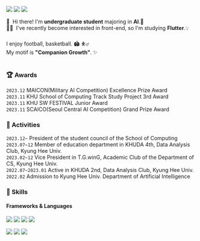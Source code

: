 <p>
  <a href="https://spotty-rainbow-7e5.notion.site/b79d0c9955774d5da5c410785c110e9f?pvs=4" target="_blank"><img src="https://img.shields.io/badge/Notion-000000?style=flat-sqqare&logo=Notion&logoColor=#000000"/></a>
  <a href="https://www.instagram.com/hyeokseung_e/" target="_blank"><img src="https://img.shields.io/badge/Instagram-E4405F?style=flat-square&logo=Instagram&logoColor=white"/></a>
  <a href="mailto:hyeokseung1208@khu.ac.kr" target="_blank"><img src="https://img.shields.io/badge/hyeokseung1208@khu.ac.kr-EA4335?style=flat-square&logo=Gmail&logoColor=white"/></a>
</p>

<p>
  👋&nbsp; Hi there! I'm <b>undergraduate student</b> majoring in <b>AI</b>.🚀<br/>
  🧑‍💻&nbsp; I've recently become interested in front-end, so I'm studying <b>Flutter</b>.💡<br/>
<br/>
  I enjoy football, basketball. 🏟️ ⛹️‍♂️<br/>
  My motif is <b>"Companion Growth"</b>. ✨ <br/><br/>
</p>

### 🏆 Awards
  `2023.12` MAICON(Military AI Competition) Excellence Prize Award<br>
  `2023.11` KHU School of Computing Track Study Project 3rd Award<br>
  `2023.11` KHU SW FESTIVAL Junior Award<br>
  `2023.11` SCAICO(Seoul Central AI Competition) Grand Prize Award<br>

### 💫 Activities

  `2023.12~` President of the student council of the School of Computing <br>
  `2023.07~12` Member of education department in KHUDA 4th, Data Analysis Club, Kyung Hee Univ.<br>
  `2023.02~12` Vice President in T.G.winG, Academic Club of the Department of CS, Kyung Hee Univ.<br>
  `2022.07~2023.01` Active in KHUDA 2nd, Data Analysis Club, Kyung Hee Univ.<br>
  `2022.02`  Admission to Kyung Hee Univ. Department of Artificial Intelligence


### 💪 Skills
#### Frameworks & Languages
<p>
  <img src="https://img.shields.io/badge/PyTorch-EE4C2C?style=flat-square&logo=PyTorch&logoColor=white"/>
  <img src="https://img.shields.io/badge/TensorFlow-FF6F00?style=flat-square&logo=Tensorflow&logoColor=black"/>
  <img src="https://img.shields.io/badge/Keras-D00000?style=flat-square&logo=Keras&logoColor=white"/>
  <img src="https://img.shields.io/badge/Flutter-02569B?style=flat-square&logo=Flutter&logoColor=white"/>
</p>
<p>
  <img src="https://img.shields.io/badge/Python-3776AB?style=flat-square&logo=Python&logoColor=white"/> 
  <img src="https://img.shields.io/badge/C++-00599C?style=flat-square&logo=C%2B%2B&logoColor=white"/>
  <img src="https://img.shields.io/badge/Dart-0175C2?style=flat-square&logo=Dart&logoColor=white"/>
</p>
